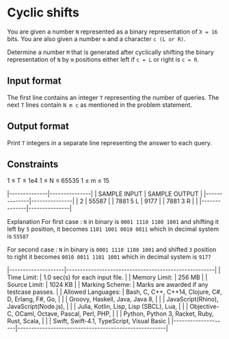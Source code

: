 # Cyclic shifts

You are given a number `N` represented as a binary representation of `X = 16`
bits. You are also given a number `m` and a character `c (L or R)`.

Determine a number `M` that is generated after cyclically shifting the binary
representation of `N` by `m` positions either left if `c = L` or right is `c
= R`.

## Input format

The first line contains an integer `T` representing the number of queries. The
next `T` lines contain `N m c` as mentioned in the problem statement.

## Output format

Print `T` integers in a separate line representing the answer to each query.

## Constraints
1 ≤ T ≤ 1e4
1 ≤ N ≤ 65535
1 ≤ m ≤ 15

|--------------|---------------|
| SAMPLE INPUT | SAMPLE OUTPUT |
|--------------|---------------|
| 2            | 55587         |
| 7881 5 L     | 9177          |
| 7881 3 R     |               |
|--------------|---------------|

Explanation For first case : `N` in binary is `0001 1110 1100 1001` and
shifting it left by `5` position, it becomes `1101 1001 0010 0011` which in
decimal system is `55587`

For second case : `N` in binary is `0001 1110 1100 1001` and shifted `3`
position to right it becomes `0010 0011 1101 1001` which in decimal system is
`9177`

|--------------------|------------------------------------------------------|
| Time Limit:        | 1.0 sec(s) for each input file.                      |
| Memory Limit:      | 256 MB                                               |
| Source Limit:      | 1024 KB                                              |
| Marking Scheme:    | Marks are awarded if any testcase passes.            |
| Allowed Languages: | Bash, C, C++, C++14, Clojure, C#, D, Erlang, F#, Go, |
|                    | Groovy, Haskell, Java, Java 8,                       |
|                    | JavaScript(Rhino), JavaScript(Node.js),              |
|                    | Julia, Kotlin, Lisp, Lisp (SBCL), Lua,               |
|                    | Objective-C, OCaml, Octave, Pascal, Perl, PHP,       |
|                    | Python, Python 3, Racket, Ruby, Rust, Scala,         |
|                    | Swift, Swift-4.1, TypeScript, Visual Basic           |
|--------------------|------------------------------------------------------|

